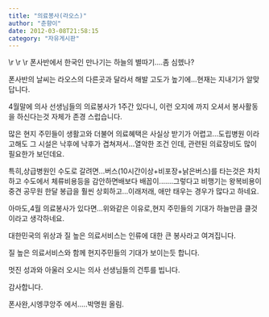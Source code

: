 ```yaml
---
title: "의료봉사(라오스)"
author: "춘향이"
date: 2012-03-08T21:58:15
category: "자유게시판"
---
```


\r
\r
\r
폰사반에서 한국인 만나기는 하늘의 별따기....좀 심헸나?

폰사반의 날씨는 라오스의 다른곳과 달라서 해발 고도가 높기에...현재는 지내기가 알맞답니다.

4월말에 의사 선생님들의 의료봉사가 1주간 있다니, 이런 오지에 까지 오셔서 봉사활동을 하신다는것 자체가 존경 스럽습니다.

많은 현지 주민들이 생활고와 더불어 의료혜택은 사실상 받기가 어렵고...도립병원 이라고해도 그 시설은 낙후에 낙후가 겹쳐져서...열악한 조건 인데, 관련된 의료장비도 많이 필요한가 보던데요.

특히,상급병원인 수도로 갈려면...버스(10시간이상+비포장+낡은버스)를 타는것은 차치하고 수도에서 체류비용등을 감안하면배보다 배꼽이.......그렇다고 비행기는 왕복비용이 중견 공무원 한달 봉급을 훨씬 상회하고...이래저래, 애만 태우는 경우가 많다고 하네요.

아마도,4월 의료봉사가 있다면...위와같은 이유로,현지 주민들의 기대가 하늘만큼 클것이라고 생각하네요.

대한민국의 위상과 질 높은 의료서비스는 인류에 대한 큰 봉사라고 여겨집니다.

질 높은 의료서비스와 함께 현지주민들의 기대가 보이는듯 합니다.

멋진 성과와 아울러 오시는 의사 선생님들의 건투를 빕니다.

감사합니다.

폰사완,시엥쿠앙주 에서.....박명원 올림.

